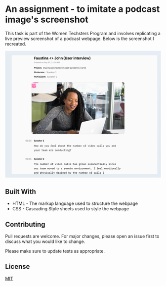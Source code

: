 # An assignment - to imitate a podcast image's screenshot


This task is part of the Women Techsters Program and involves replicating a live preview screenshot of a podcast webpage. Below is the screenshot I recreated.

![Screenshot](./images/podcast-image.png)

## Built With

* HTML - The markup language used to structure the webpage
* CSS - Cascading Style sheets used to style the webpage

## Contributing

Pull requests are welcome. For major changes, please open an issue first
to discuss what you would like to change.

Please make sure to update tests as appropriate.

## License

[MIT](https://choosealicense.com/licenses/mit/)